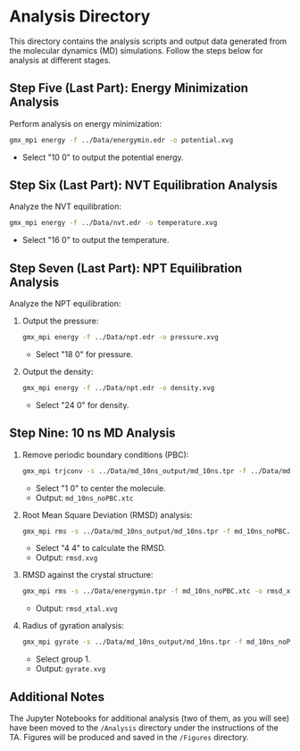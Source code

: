 
# Analysis Directory

This directory contains the analysis scripts and output data generated from the molecular dynamics (MD) simulations. Follow the steps below for analysis at different stages.

## Step Five (Last Part): Energy Minimization Analysis

Perform analysis on energy minimization:

```bash
gmx_mpi energy -f ../Data/energymin.edr -o potential.xvg
```
- Select "10 0" to output the potential energy.

## Step Six (Last Part): NVT Equilibration Analysis

Analyze the NVT equilibration:

```bash
gmx_mpi energy -f ../Data/nvt.edr -o temperature.xvg
```
- Select "16 0" to output the temperature.

## Step Seven (Last Part): NPT Equilibration Analysis

Analyze the NPT equilibration:

1. Output the pressure:

   ```bash
   gmx_mpi energy -f ../Data/npt.edr -o pressure.xvg
   ```
   - Select "18 0" for pressure.

2. Output the density:

   ```bash
   gmx_mpi energy -f ../Data/npt.edr -o density.xvg
   ```
   - Select "24 0" for density.

## Step Nine: 10 ns MD Analysis

1. Remove periodic boundary conditions (PBC):

   ```bash
   gmx_mpi trjconv -s ../Data/md_10ns_output/md_10ns.tpr -f ../Data/md_10ns_output/md_10ns.xtc -o md_10ns_noPBC.xtc -pbc mol -center
   ```
   - Select "1 0" to center the molecule.
   - Output: `md_10ns_noPBC.xtc`

2. Root Mean Square Deviation (RMSD) analysis:

   ```bash
   gmx_mpi rms -s ../Data/md_10ns_output/md_10ns.tpr -f md_10ns_noPBC.xtc -o rmsd.xvg -tu ns
   ```
   - Select "4 4" to calculate the RMSD.
   - Output: `rmsd.xvg`

3. RMSD against the crystal structure:

   ```bash
   gmx_mpi rms -s ../Data/energymin.tpr -f md_10ns_noPBC.xtc -o rmsd_xtal.xvg -tu ns
   ```
   - Output: `rmsd_xtal.xvg`

4. Radius of gyration analysis:

   ```bash
   gmx_mpi gyrate -s ../Data/md_10ns_output/md_10ns.tpr -f md_10ns_noPBC.xtc -o gyrate.xvg
   ```
   - Select group 1.
   - Output: `gyrate.xvg`

## Additional Notes

The Jupyter Notebooks for additional analysis (two of them, as you will see) have been moved to the `/Analysis` directory under the instructions of the TA. Figures will be produced and saved in the `/Figures` directory.
